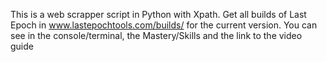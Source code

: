 This is a web scrapper script in Python with Xpath.
Get all builds of Last Epoch in www.lastepochtools.com/builds/ for the current version.
You can see in the console/terminal, the Mastery/Skills and the link to the video guide
